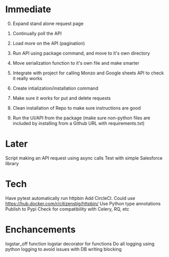 # Immediate

0. Expand stand alone request page
1. Continually poll the API
2. Load more on the API (pagination)

3. Run API using package command, and move to it's own directory
4. Move serialization function to it's own file and make smarter
5. Integrate with project for calling Monzo and Google sheets API to check it really works
6. Create intialization/installation command
7. Make sure it works for put and delete requests
8. Clean installation of Repo to make sure instructions are good
9. Run the UI/API from the package (make sure non-python files are included by installing from a Github URL with requirements.txt)

# Later

Script making an API request using async calls
Test with simple Salesforce library

# Tech

Have pytest automatically run httpbin
Add CircleCI. Could use https://hub.docker.com/r/citizenstig/httpbin/
Use Python type annotations
Publish to Pypi
Check for compatibility with Celery, RQ, etc

# Enchancements

logstar_off function
logstar decorator for functions
Do all logging using python logging to avoid issues with DB writing blocking